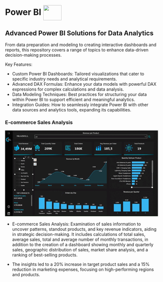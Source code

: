 # **Power BI**  <img align="center" height="50" width="60" src="https://raw.githubusercontent.com/microsoft/PowerBI-Icons/2bf1c982fb24528eee1559a96a25eb534c175cfd/SVG/Power-BI.svg" />
## Advanced Power BI Solutions for Data Analytics
From data preparation and modeling to creating interactive dashboards and reports, this repository covers a range of topics to enhance data-driven decision-making processes. 

Key Features:

- Custom Power BI Dashboards: Tailored visualizations that cater to specific industry needs and analytical requirements.
- Advanced DAX Formulas: Enhance your data models with powerful DAX expressions for complex calculations and data analysis.
- Data Modeling Techniques: Best practices for structuring your data within Power BI to support efficient and meaningful analytics.
- Integration Guides: How to seamlessly integrate Power BI with other data sources and analytics tools, expanding its capabilities.

### **E-commerce Sales Analysis**

<div align="center">

![Descrição do GIF](https://github.com/fabioolivei/Power_BI/blob/main/E-commerce%20Sales%20Analysis/E-commerce%20Sales%20Analysis..gif)

</div>

- E-commerce Sales Analysis: Examination of sales information to uncover patterns, standout products, and key revenue indicators, aiding in strategic decision-making. It includes calculations of total sales, average sales, total and average number of monthly transactions, in addition to the creation of a dashboard showing monthly and quarterly sales, geographic distribution of sales, market share analysis, and a ranking of best-selling products.

- The insights led to a 20% increase in target product sales and a 15% reduction in marketing expenses, focusing on high-performing regions and products.
